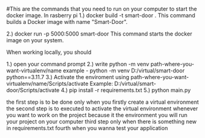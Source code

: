 #This are the commands that you need to run on your computer to start the docker image.
In rasberry pi
1.) docker build -t smart-door .
This command builds a Docker image with name "Smart-Door".

2.) docker run -p 5000:5000 smart-door
This command starts the docker image on your system.

When working locally, you should

1.) open your command prompt
2.) write python -m venv path-where-you-want-virtualenv/name example - python -m venv D:/virtual/smart-door python==3.11.7
3.) Activate the enviroment using path-where-you-want-virtualenv/name/Scripts/activate
    Example: D:/virtual/smart-door/Scripts/activate
4.) pip install -r requirements.txt
5.) python main.py

the first step is to be done only when you firstly create a virtual environment
the second step is to executed to activate the virtual environment whenever you want to work on the project because it the environment you will run your project on your computer
third step only when there is something new in requirements.txt
fourth when you wanna test your application